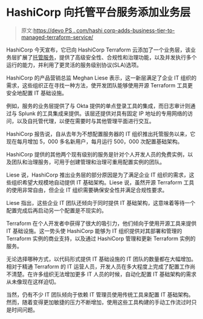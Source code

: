 # HashiCorp 向托管平台服务添加业务层

> 原文:[https://devo PS . com/hashi corp-adds-business-tier-to-managed-terraform-service/](https://devops.com/hashicorp-adds-business-tier-to-managed-terraform-service/)

HashiCorp 今天宣布，它已向 HashiCorp Terraform 云添加了一个业务层，该业务层扩展了[托管服务](https://devops.com/hashicorp-updates-terraform-tool-for-azure-cloud/)，提供了高级安全性、合规性和治理功能，以及并发执行多个运行的能力，并利用了更灵活的服务级别协议(SLA)选项。

HashiCorp 的产品营销总监 Meghan Liese 表示，这一新层满足了企业 IT 组织的需求，这些组织正在寻找一种方法，使开发团队能够使用开源 Terraform 工具更安全地配置 IT 基础设施。

例如，服务的业务层提供了与 Okta 提供的单点登录工具的集成，而日志审计则通过与 Splunk 的工具集成来提供。该层还提供对具有固定 IP 地址的专用网络的访问，以及自托管代理，以便在需要时与其他管理平面进行交互。

HashiCorp 报告说，自从去年为不想配置服务器的 IT 组织推出托管服务以来，它现在每月增加 5，000 多名新用户，每月运行 500，000 次配置基础架构。

HashiCorp 提供的其他两个现有级别的服务是针对个人开发人员的免费实例，以及团队和治理服务，可用于创建管理和治理可重用配置实例的团队。

Liese 说，HashiCorp 推出业务层的部分原因是为了满足企业 IT 组织的需求，这些组织希望大规模地自动提供 IT 基础架构。Liese 说，虽然开源 Terraform 工具的使用非常自由，但企业 IT 组织需要确保安全性并满足合规性要求。

Liese 指出，这些企业 IT 团队还倾向于同时提供 IT 基础架构，这意味着等待一个配置完成后再启动另一个配置是不现实的。

Terraform 在个人开发者中获得了很大的吸引力，他们倾向于使用开源工具来提供 IT 基础设施。这一势头使 HashiCorp 能够为 IT 组织提供对其部署和管理的 Terraform 实例的商业支持，以及通过 HashiCorp 管理和更新 Terraform 实例的服务。

无论选择哪种方式，以代码形式提供 IT 基础设施的 IT 团队的数量都在大幅增加。相对于精通 Terraform 的 IT 运营人员，开发人员在多大程度上完成了配置工作尚不清楚。在许多组织无法增加更多 IT 人员的时候，自动化配置 IT 基础架构的需求从未像现在这样迫切。

当然，仍有不少 IT 团队倾向于依赖 IT 管理员使用传统工具来配置 IT 基础架构。然而，随着变得更加敏捷的压力不断增加，使用这些工具构建的手动工作流过时只是时间问题。